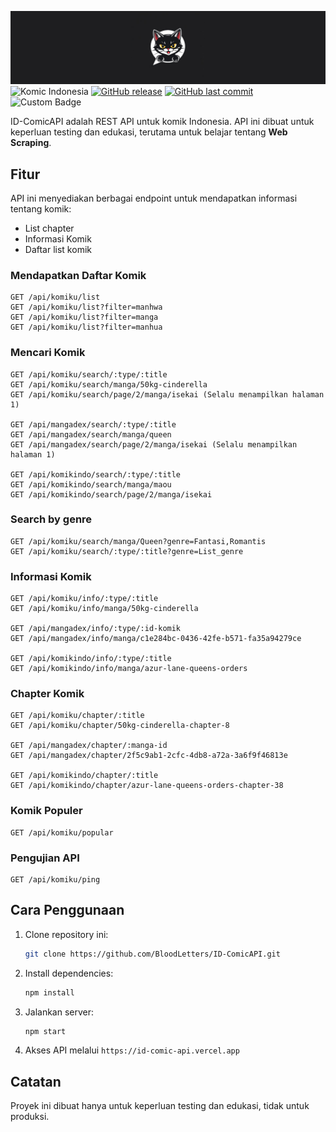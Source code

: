 <img src="./assets/banner.png"></img>
![Komic Indonesia](https://img.shields.io/badge/Komik-Indonesia-green?style=flat-square&color=green&labelColor=cray)
[![GitHub release](https://img.shields.io/github/v/release/BloodLetters/ID-ComicAPI.svg)](https://github.com/BloodLetters/ID-ComicAPI/releases)
[![GitHub last commit](https://img.shields.io/github/last-commit/BloodLetters/ID-ComicAPI.svg)](https://github.com/BloodLetters/ID-ComicAPI/commits/main)
![Custom Badge](https://img.shields.io/badge/Status-Active-brightgreen)

ID-ComicAPI adalah REST API untuk komik Indonesia. API ini dibuat untuk keperluan testing dan edukasi, terutama untuk belajar tentang **Web Scraping**.

## Fitur
API ini menyediakan berbagai endpoint untuk mendapatkan informasi tentang komik:
- List chapter
- Informasi Komik
- Daftar list komik

### Mendapatkan Daftar Komik
```http
GET /api/komiku/list
GET /api/komiku/list?filter=manhwa
GET /api/komiku/list?filter=manga
GET /api/komiku/list?filter=manhua
```

### Mencari Komik
```http
GET /api/komiku/search/:type/:title
GET /api/komiku/search/manga/50kg-cinderella
GET /api/komiku/search/page/2/manga/isekai (Selalu menampilkan halaman 1)

GET /api/mangadex/search/:type/:title
GET /api/mangadex/search/manga/queen
GET /api/mangadex/search/page/2/manga/isekai (Selalu menampilkan halaman 1)

GET /api/komikindo/search/:type/:title
GET /api/komikindo/search/manga/maou
GET /api/komikindo/search/page/2/manga/isekai
```

### Search by genre
```http
GET /api/komiku/search/manga/Queen?genre=Fantasi,Romantis
GET /api/komiku/search/:type/:title?genre=List_genre
```

### Informasi Komik
```http
GET /api/komiku/info/:type/:title
GET /api/komiku/info/manga/50kg-cinderella

GET /api/mangadex/info/:type/:id-komik
GET /api/mangadex/info/manga/c1e284bc-0436-42fe-b571-fa35a94279ce

GET /api/komikindo/info/:type/:title
GET /api/komikindo/info/manga/azur-lane-queens-orders
```

### Chapter Komik
```http
GET /api/komiku/chapter/:title
GET /api/komiku/chapter/50kg-cinderella-chapter-8

GET /api/mangadex/chapter/:manga-id
GET /api/mangadex/chapter/2f5c9ab1-2cfc-4db8-a72a-3a6f9f46813e

GET /api/komikindo/chapter/:title
GET /api/komikindo/chapter/azur-lane-queens-orders-chapter-38
```

### Komik Populer
```http
GET /api/komiku/popular
```

### Pengujian API
```http
GET /api/komiku/ping
```

## Cara Penggunaan
1. Clone repository ini:
    ```sh
    git clone https://github.com/BloodLetters/ID-ComicAPI.git
    ```
2. Install dependencies:
    ```sh
    npm install
    ```
3. Jalankan server:
    ```sh
    npm start
    ```
4. Akses API melalui `https://id-comic-api.vercel.app`

## Catatan
Proyek ini dibuat hanya untuk keperluan testing dan edukasi, tidak untuk produksi.
